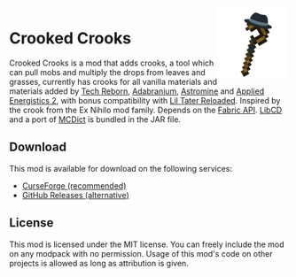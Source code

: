 <img src="./src/main/resources/assets/crookedcrooks/icon.png" align="right" width="128px"/>

# Crooked Crooks

Crooked Crooks is a mod that adds crooks, a tool which can pull mobs and multiply the drops from leaves and grasses, currently has crooks for all vanilla materials and materials added by [Tech Reborn](https://www.curseforge.com/minecraft/mc-mods/techreborn), [Adabranium](https://www.curseforge.com/minecraft/mc-mods/adabranium), [Astromine](https://www.curseforge.com/minecraft/mc-mods/astromine-fabric) and [Applied Energistics 2](https://www.curseforge.com/minecraft/mc-mods/applied-energistics-2), with bonus compatibility with [Lil Tater Reloaded](https://www.curseforge.com/minecraft/mc-mods/lil-tater-reloaded). Inspired by the crook from the Ex Nihilo mod family. Depends on the [Fabric API](https://www.curseforge.com/minecraft/mc-mods/fabric-api). [LibCD](https://www.curseforge.com/minecraft/mc-mods/libcd) and a port of [MCDict](https://github.com/joaoh1/MCDict/tree/crooked) is bundled in the JAR file.

## Download

This mod is available for download on the following services:

- [CurseForge (recommended)](https://www.curseforge.com/minecraft/mc-mods/crooked-crooks)
- [GitHub Releases (alternative)](https://github.com/joaoh1/CrookedCrooks/releases)

## License

This mod is licensed under the MIT license. You can freely include the mod on any modpack with no permission. Usage of this mod's code on other projects is allowed as long as attribution is given.

